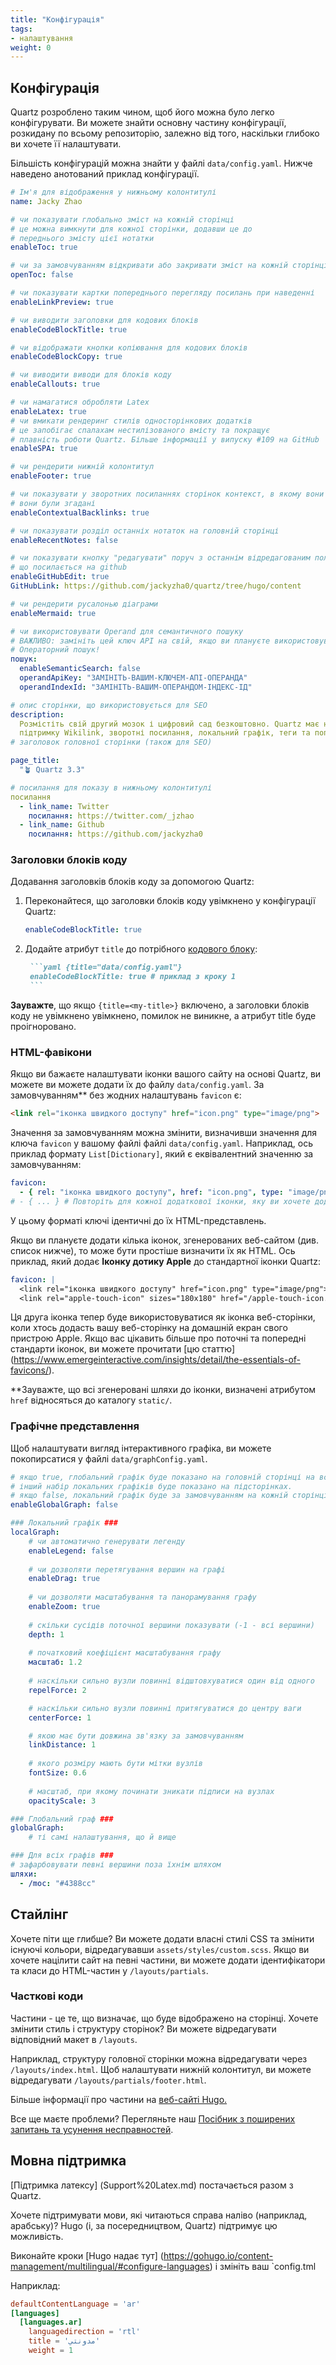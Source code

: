 ```yaml
---
title: "Конфігурація"
tags:
- налаштування
weight: 0
---
```


## Конфігурація
Quartz розроблено таким чином, щоб його можна було легко конфігурувати. Ви можете знайти основну частину конфігурації, розкидану по всьому репозиторію, залежно від того, наскільки глибоко ви хочете її налаштувати.

Більшість конфігурацій можна знайти у файлі `data/config.yaml`. Нижче наведено анотований приклад конфігурації.

```yaml {title="data/config.yaml"}
# Ім'я для відображення у нижньому колонтитулі
name: Jacky Zhao

# чи показувати глобально зміст на кожній сторінці
# це можна вимкнути для кожної сторінки, додавши це до
# переднього змісту цієї нотатки
enableToc: true

# чи за замовчуванням відкривати або закривати зміст на кожній сторінці
openToc: false

# чи показувати картки попереднього перегляду посилань при наведенні
enableLinkPreview: true

# чи виводити заголовки для кодових блоків
enableCodeBlockTitle: true

# чи відображати кнопки копіювання для кодових блоків
enableCodeBlockCopy: true

# чи виводити виводи для блоків коду
enableCallouts: true

# чи намагатися обробляти Latex
enableLatex: true
# чи вмикати рендеринг стилів односторінкових додатків
# це запобігає спалахам нестилізованого вмісту та покращує
# плавність роботи Quartz. Більше інформації у випуску #109 на GitHub
enableSPA: true

# чи рендерити нижній колонтитул
enableFooter: true

# чи показувати у зворотних посиланнях сторінок контекст, в якому вони були згадані
# вони були згадані
enableContextualBacklinks: true

# чи показувати розділ останніх нотаток на головній сторінці
enableRecentNotes: false

# чи показувати кнопку "редагувати" поруч з останнім відредагованим полем
# що посилається на github
enableGitHubEdit: true
GitHubLink: https://github.com/jackyzha0/quartz/tree/hugo/content

# чи рендерити русалонью діаграми
enableMermaid: true

# чи використовувати Operand для семантичного пошуку
# ВАЖЛИВО: замініть цей ключ API на свій, якщо ви плануєте використовувати
# Операторний пошук!
пошук:
  enableSemanticSearch: false
  operandApiKey: "ЗАМІНІТЬ-ВАШИМ-КЛЮЧЕМ-АПІ-ОПЕРАНДА"
  operandIndexId: "ЗАМІНІТЬ-ВАШИМ-ОПЕРАНДОМ-ІНДЕКС-ІД"

# опис сторінки, що використовується для SEO
description:
  Розмістіть свій другий мозок і цифровий сад безкоштовно. Quartz має надзвичайно швидкий повнотекстовий пошук,
  підтримку Wikilink, зворотні посилання, локальний графік, теги та попередній перегляд посилань.
# заголовок головної сторінки (також для SEO)

page_title:
  "🪴 Quartz 3.3"

# посилання для показу в нижньому колонтитулі
посилання
  - link_name: Twitter
    посилання: https://twitter.com/_jzhao
  - link_name: Github
    посилання: https://github.com/jackyzha0
```

### Заголовки блоків коду
Додавання заголовків блоків коду за допомогою Quartz:

1. Переконайтеся, що заголовки блоків коду увімкнено у конфігурації Quartz:

    ```yaml {title="data/config.yaml", linenos=false}
    enableCodeBlockTitle: true
    ```

2. Додайте атрибут `title` до потрібного [кодового блоку](https://gohugo.io/content-management/syntax-highlighting/#highlighting-in-code-fences):

      ```markdown {linenos=false}
       ```yaml {title="data/config.yaml"}
       enableCodeBlockTitle: true # приклад з кроку 1
       ```
      ```

**Зауважте**, що якщо `{title=<my-title>}` включено, а заголовки блоків коду не увімкнено
увімкнено, помилок не виникне, а атрибут title буде проігноровано.

### HTML-фавікони
Якщо ви бажаєте налаштувати іконки вашого сайту на основі Quartz, ви можете
ви можете додати їх до файлу `data/config.yaml`. За замовчуванням** без жодних налаштувань
`favicon` є:

```html {title="layouts/partials/head.html", linenostart=15}
<link rel="іконка швидкого доступу" href="icon.png" type="image/png">
```

Значення за замовчуванням можна змінити, визначивши значення для ключа `favicon` у вашому файлі
файлі `data/config.yaml`. Наприклад, ось приклад формату `List[Dictionary]`, який є
еквівалентний значенню за замовчуванням:

```yaml {title="data/config.yaml", linenos=false}
favicon:
  - { rel: "іконка швидкого доступу", href: "icon.png", type: "image/png" }
# - { ... } # Повторіть для кожної додаткової іконки, яку ви хочете додати
```

У цьому форматі ключі ідентичні до їх HTML-представлень.

Якщо ви плануєте додати кілька іконок, згенерованих веб-сайтом (див. список нижче), то
може бути простіше визначити їх як HTML. Ось приклад, який додає
**Іконку дотику Apple** до стандартної іконки Quartz:
```yaml {title="data/config.yaml", linenos=false}
favicon: |
  <link rel="іконка швидкого доступу" href="icon.png" type="image/png">
  <link rel="apple-touch-icon" sizes="180x180" href="/apple-touch-icon.png">
```

Ця друга іконка тепер буде використовуватися як іконка веб-сторінки, коли хтось додасть вашу
веб-сторінку на домашній екран свого пристрою Apple. Якщо вас цікавить більше
про поточні та попередні стандарти іконок, ви можете прочитати
[цю статтю] (https://www.emergeinteractive.com/insights/detail/the-essentials-of-favicons/).

**Зауважте, що всі згенеровані шляхи до іконки, визначені атрибутом `href`
відносяться до каталогу `static/`.

### Графічне представлення
Щоб налаштувати вигляд інтерактивного графіка, ви можете покопирсатися у файлі `data/graphConfig.yaml`.

```yaml {title="data/graphConfig.yaml"}
# якщо true, глобальний графік буде показано на головній сторінці на всю ширину, без зворотного посилання.
# інший набір локальних графіків буде показано на підсторінках.
# якщо false, локальний графік буде за замовчуванням на кожній сторінці, як зазвичай
enableGlobalGraph: false

### Локальний графік ###
localGraph:
    # чи автоматично генерувати легенду
    enableLegend: false
    
    # чи дозволяти перетягування вершин на графі
    enableDrag: true
    
    # чи дозволяти масштабування та панорамування графу
    enableZoom: true
    
    # скільки сусідів поточної вершини показувати (-1 - всі вершини)
    depth: 1
    
    # початковий коефіцієнт масштабування графу
    масштаб: 1.2
    
    # наскільки сильно вузли повинні відштовхуватися один від одного
    repelForce: 2

    # наскільки сильно вузли повинні притягуватися до центру ваги
    centerForce: 1

    # якою має бути довжина зв'язку за замовчуванням
    linkDistance: 1
    
    # якого розміру мають бути мітки вузлів
    fontSize: 0.6
    
    # масштаб, при якому починати зникати підписи на вузлах
    opacityScale: 3

### Глобальний граф ###
globalGraph:
	# ті самі налаштування, що й вище

### Для всіх графів ###
# зафарбовувати певні вершини поза їхнім шляхом
шляхи:
  - /moc: "#4388cc"
```
## Стайлінг
Хочете піти ще глибше? Ви можете додати власні стилі CSS та змінити існуючі кольори, відредагувавши `assets/styles/custom.scss`. Якщо ви хочете націлити сайт на певні частини, ви можете додати ідентифікатори та класи до HTML-частин у `/layouts/partials`.

### Часткові коди
Частини - це те, що визначає, що буде відображено на сторінці. Хочете змінити стиль і структуру сторінок? Ви можете відредагувати відповідний макет в `/layouts`.

Наприклад, структуру головної сторінки можна відредагувати через `/layouts/index.html`. Щоб налаштувати нижній колонтитул, ви можете відредагувати `/layouts/partials/footer.html`.

Більше інформації про частини на [веб-сайті Hugo.](https://gohugo.io/templates/partials/)

Все ще маєте проблеми? Перегляньте наш [Посібник з поширених запитань та усунення несправностей](notes/troubleshooting.md).

## Мовна підтримка
[Підтримка латексу] (Support%20Latex.md) постачається разом з Quartz.

Хочете підтримувати мови, які читаються справа наліво (наприклад, арабську)? Hugo (і, за посередництвом, Quartz) підтримує цю можливість.

Виконайте кроки [Hugo надає тут] (https://gohugo.io/content-management/multilingual/#configure-languages) і змініть ваш `config.tml

Наприклад:

```toml
defaultContentLanguage = 'ar'
[languages]
  [languages.ar]
    languagedirection = 'rtl'
    title = 'مدونتي'
    weight = 1
```
